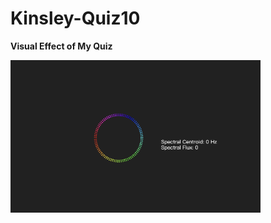 # Kinsley-Quiz10

**Visual Effect of My Quiz**


 <img src="/asset/2023-10-22 17.09.24.png" alt="visual effects" width="400">

